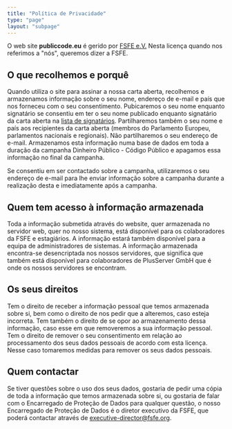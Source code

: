 ```yaml
---
title: "Política de Privacidade"
type: "page"
layout: "subpage"
---
```


O web site **publiccode.eu** é gerido por
[FSFE e.V.](https://fsfe.org/about/legal/imprint.html)
Nesta licença quando nos referimos a "nós", queremos dizer a FSFE.

## O que recolhemos e porquê
Quando utiliza o site para assinar a nossa carta aberta, recolhemos e
armazenamos informação sobre o seu nome, endereço de e-mail e país que
nos forneceu com o seu consentimento. Pubicaremos o seu nome enquanto
signatário se consentiu em ter o seu nome publicado enquanto signatário
da carta aberta na [lista de signatários](/openletter/all-signatures).
Partilharemos também o seu nome e país aos recipientes da carta aberta
(membros do Parlamento Europeu, parlamentos nacionais e regionais).
Não partilharemos o seu endereço de e-mail. Armazenamos esta informação
numa base de dados em toda a duração da campanha Dinheiro Público -
Código Público e apagamos essa informação no final da campanha.

Se consentiu em ser contactado sobre a campanha, utilizaremos o seu
endereço de e-mail para lhe enviar informação sobre a campanha durante
a realização desta e imediatamente após a campanha.

## Quem tem acesso à informação armazenada

Toda a informação submetida através do website, quer armazenada no
servidor web, quer no nosso sistema, está disponível para os colaboradores
da FSFE e estagiários. A informação estará também disponível para a equipa
de administradores de sistemas. A informação armazenada encontra-se
desencriptada nos nossos servidores, que significa que também está
disponível para colaboradores de PlusServer GmbH que é onde os nossos
servidores se encontram.

## Os seus direitos

Tem o direito de receber a informação pessoal que temos armazenada sobre si,
bem como o direito de nos pedir que a alteremos, caso esteja incorreta.
Tem também o direito de se opor ao armazenamento dessa informação, caso esse em que removeremos a sua informação pessoal. Tem o direito de remover o seu consentimento em relação ao processamento dos seus dados pessoais de acordo
com esta licença. Nesse caso tomaremos medidas para remover os seus dados pessoais.

## Quem contactar

Se tiver questões sobre o uso dos seus dados, gostaria de pedir uma
cópia de toda a informação que temos armazenada sobre si, ou gostaria
de falar com o Encarregado de Proteção de Dados para qualquer questão,
o nosso Encarregado de Proteção de Dados é o diretor executivo da FSFE,
que poderá contactar através de [executive-director@fsfe.org](mailto:executive-director@fsfe.org).

